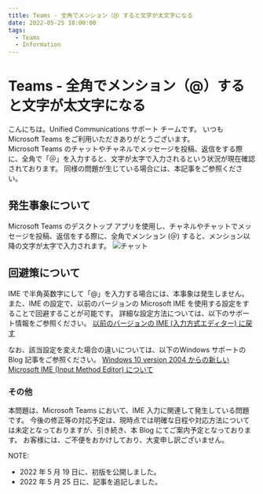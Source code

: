 ```yaml
---
title: Teams - 全角でメンション（@）すると文字が太文字になる
date: 2022-05-25 18:00:00
tags:
  - Teams
  - Information
---
```

# Teams - 全角でメンション（@）すると文字が太文字になる

こんにちは。Unified Communications サポート チームです。
いつも Microsoft Teams をご利用いただきありがとうございます。
<br />
Microsoft Teams のチャットやチャネルでメッセージを投稿、返信をする際に、全角で「＠」を入力すると、文字が太字で入力されるという状況が現在確認されております。
同様の問題が生じている場合には、本記事をご参照ください。

## 発生事象について
Microsoft Teams のデスクトップ アプリを使用し、チャネルやチャットでメッセージを投稿、返信をする際に、全角でメンション (＠) すると、メンション以降の文字が太字で入力されます。
![チャット](./chat.png) 

## 回避策について
IME で半角英数字にして「@」を入力する場合には、本事象は発生しません。
また、IME の設定で、以前のバージョンの Microsoft IME を使用する設定をすることで回避することが可能です。
詳細な設定方法については、以下のサポート情報をご参照ください。
[以前のバージョンの IME (入力方式エディター) に戻す](https://support.microsoft.com/ja-jp/office/adcc9caa-17cb-44d8-b46e-f5b473b4dd77)

なお、該当設定を変えた場合の違いについては、以下のWindows サポートのBlog 記事をご参照ください。
[Windows 10 version 2004 からの新しい Microsoft IME (Input Method Editor) について](https://jpwinsup.github.io/blog/2021/02/26/UserInterfaceAndApps/ServerManagement/new_microsoft_IME/)
<br />

### その他
本問題は、Microsoft Teams において、IME 入力に関連して発生している問題です。
今後の修正等の対応予定は、現時点では明確な日程や対応方法については未定となっておりますが、引き続き、本 Blog にてご案内予定となっております。
お客様には、ご不便をおかけしており、大変申し訳ございません。

NOTE:  
- 2022 年 5 月 19 日に、初版を公開しました。  
- 2022 年 5 月 25 日に、記事を追記しました。  
